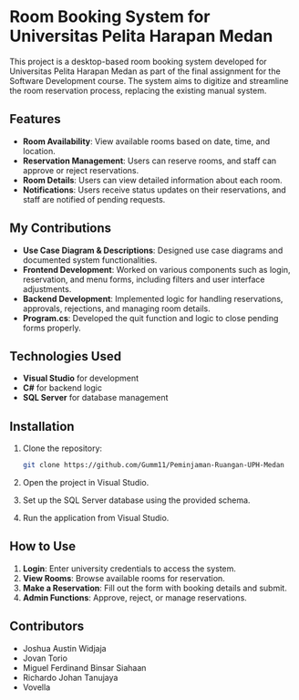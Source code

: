 # Room Booking System for Universitas Pelita Harapan Medan

This project is a desktop-based room booking system developed for Universitas Pelita Harapan Medan as part of the final assignment for the Software Development course. The system aims to digitize and streamline the room reservation process, replacing the existing manual system.

## Features

- **Room Availability**: View available rooms based on date, time, and location.
- **Reservation Management**: Users can reserve rooms, and staff can approve or reject reservations.
- **Room Details**: Users can view detailed information about each room.
- **Notifications**: Users receive status updates on their reservations, and staff are notified of pending requests.

## My Contributions

- **Use Case Diagram & Descriptions**: Designed use case diagrams and documented system functionalities.
- **Frontend Development**: Worked on various components such as login, reservation, and menu forms, including filters and user interface adjustments.
- **Backend Development**: Implemented logic for handling reservations, approvals, rejections, and managing room details.
- **Program.cs**: Developed the quit function and logic to close pending forms properly.

## Technologies Used

- **Visual Studio** for development
- **C#** for backend logic
- **SQL Server** for database management

## Installation

1. Clone the repository:
    ```bash
    git clone https://github.com/Gumm11/Peminjaman-Ruangan-UPH-Medan
    ```

2. Open the project in Visual Studio.

3. Set up the SQL Server database using the provided schema.

4. Run the application from Visual Studio.

## How to Use

1. **Login**: Enter university credentials to access the system.
2. **View Rooms**: Browse available rooms for reservation.
3. **Make a Reservation**: Fill out the form with booking details and submit.
4. **Admin Functions**: Approve, reject, or manage reservations.

## Contributors

- Joshua Austin Widjaja
- Jovan Torio
- Miguel Ferdinand Binsar Siahaan
- Richardo Johan Tanujaya
- Vovella

